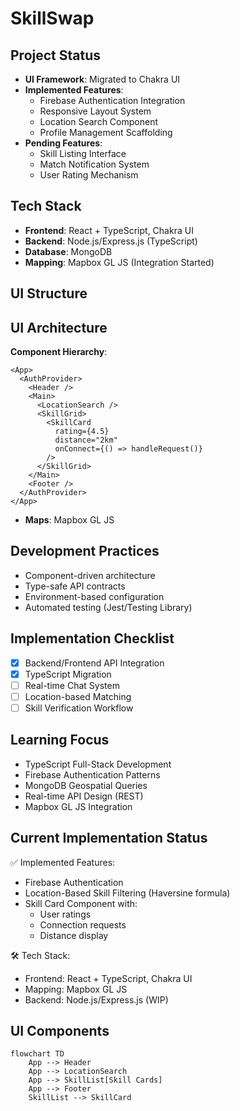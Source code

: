 # SkillSwap

## Project Status

- **UI Framework**: Migrated to Chakra UI
- **Implemented Features**:
  - Firebase Authentication Integration
  - Responsive Layout System
  - Location Search Component
  - Profile Management Scaffolding
- **Pending Features**:
  - Skill Listing Interface
  - Match Notification System
  - User Rating Mechanism

## Tech Stack

- **Frontend**: React + TypeScript, Chakra UI
- **Backend**: Node.js/Express.js (TypeScript)
- **Database**: MongoDB
- **Mapping**: Mapbox GL JS (Integration Started)

## UI Structure
## UI Architecture

**Component Hierarchy**:
```tsx
<App>
  <AuthProvider>
    <Header />
    <Main>
      <LocationSearch />
      <SkillGrid>
        <SkillCard 
          rating={4.5}
          distance="2km"
          onConnect={() => handleRequest()}
        />
      </SkillGrid>
    </Main>
    <Footer />
  </AuthProvider>
</App>
```
- **Maps**: Mapbox GL JS

## Development Practices

- Component-driven architecture
- Type-safe API contracts
- Environment-based configuration
- Automated testing (Jest/Testing Library)

## Implementation Checklist

- [x] Backend/Frontend API Integration
- [x] TypeScript Migration
- [ ] Real-time Chat System
- [ ] Location-based Matching
- [ ] Skill Verification Workflow

## Learning Focus

- TypeScript Full-Stack Development
- Firebase Authentication Patterns
- MongoDB Geospatial Queries
- Real-time API Design (REST)
- Mapbox GL JS Integration

## Current Implementation Status

✅ Implemented Features:
- Firebase Authentication
- Location-Based Skill Filtering (Haversine formula)
- Skill Card Component with:
  - User ratings
  - Connection requests
  - Distance display

🛠 Tech Stack:
- Frontend: React + TypeScript, Chakra UI
- Mapping: Mapbox GL JS
- Backend: Node.js/Express.js (WIP)

## UI Components

```mermaid
flowchart TD
    App --> Header
    App --> LocationSearch
    App --> SkillList[Skill Cards]
    App --> Footer
    SkillList --> SkillCard
```
